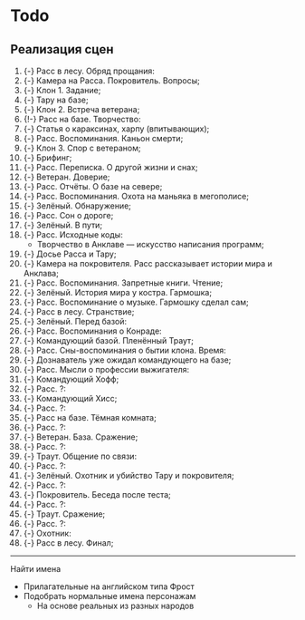 # Todo
## Реализация сцен

   1. {-} Расс в лесу. Обряд прощания:
   1. {-} Камера на Расса. Покровитель. Вопросы;
   1. {-} Клон 1. Задание;
   1. {-} Тару на базе;
   1. {-} Клон 2. Встреча ветерана;
   1. {!-} Расс на базе. Творчество:
   1. {-} Статья о караксинах, харпу (впитывающих);
   1. {-} Расс. Воспоминания. Каньон смерти;
   1. {-} Клон 3. Спор с ветераном;
   1. {-} Брифинг;
   1. {-} Расс. Переписка. О другой жизни и снах;
   1. {-} Ветеран. Доверие;
   1. {-} Расс. Отчёты. О базе на севере;
   1. {-} Расс. Воспоминания. Охота на маньяка в мегополисе;
   1. {-} Зелёный. Обнаружение;
   1. {-} Расс. Сон о дороге;
   1. {-} Зелёный. В пути;
   1. {-} Расс. Исходные коды:
      * Творчество в Анклаве &mdash; искусство написания программ;
   1. {-} Досье Расса и Тару;
   1. {-} Камера на покровителя. Расс рассказывает истории мира и Анклава;
   1. {-} Расс. Воспоминания. Запретные книги. Чтение;
   1. {-} Зелёный. История мира у костра. Гармошка;
   1. {-} Расс. Воспоминание о музыке. Гармошку сделал сам;
   1. {-} Расс в лесу. Странствие;
   1. {-} Зелёный. Перед базой:
   1. {-} Расс. Воспоминания о Конраде:
   1. {-} Командующий базой. Пленённый Траут;
   1. {-} Расс. Сны-воспоминания о бытии клона. Время:
   1. {-} Дознаватель уже ожидал командующего на базе;
   1. {-} Расс. Мысли о профессии выжигателя:
   1. {-} Командующий Хофф;
   1. {-} Расс. ?:
   1. {-} Командующий Хисс;
   1. {-} Расс. ?:
   1. {-} Расс на базе. Тёмная комната;
   1. {-} Расс. ?:
   1. {-} Ветеран. База. Сражение;
   1. {-} Расс. ?:
   1. {-} Траут. Общение по связи:
   1. {-} Расс. ?:
   1. {-} Зелёный. Охотник и убийство Тару и покровителя;
   1. {-} Расс. ?:
   1. {-} Покровитель. Беседа после теста;
   1. {-} Расс. ?:
   1. {-} Траут. Сражение;
   1. {-} Расс. ?:
   1. {-} Охотник:
   1. {-} Расс в лесу. Финал;

---
Найти имена

- Прилагательные на английском типа Фрост
- Подобрать нормальные имена персонажам
  - На основе реальных из разных народов
